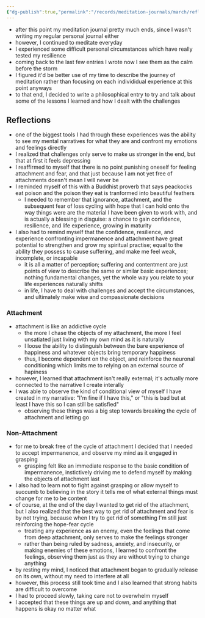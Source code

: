 ```yaml
---
{"dg-publish":true,"permalink":"/records/meditation-journals/march/reflection-on-the-next-month/","tags":["type/meditation-journal-entry info/phil-384/meditation-journal-entry"]}
---
```



- after this point my meditation journal pretty much ends, since I wasn't writing my regular personal journal either
- however, I continued to meditate everyday
- I experienced some difficult personal circumstances which have really tested my resilience
- coming back to the last few entries I wrote now I see them as the calm before the storm
- I figured it'd be better use of my time to describe the journey of meditation rather than focusing on each individidual experience at this point anyways
- to that end, I decided to write a philosophical entry to try and talk about some of the lessons I learned and how I dealt with the challenges

## Reflections

- one of the biggest tools I had through these experiences was the ability to see my mental narratives for what they are and confront my emotions and feelings directly
- I realized that challenges only serve to make us stronger in the end, but that at first it feels depressing
- I reaffirmed to myself that there is no point punishing oneself for feeling attachment and fear, and that just because I am not yet free of attachments doesn't mean I will never be
- I reminded myself of this with a Buddhist proverb that says peackocks eat poison and the poison they eat is tranformed into beautiful feathers
	- I needed to remember that ignorance, attachment, and the subsequent fear of loss cycling with hope that I can hold onto the way things were are the material I have been given to work with, and is actually a blessing in disguise: a chance to gain confidence, resilience, and life experience, growing in maturity
- I also had to remind myself that the confidence, resilience, and experience confronting impermanence and attachment have great potential to strengthen and grow my spiritual practise; equal to the ability they possess to cause suffering, and make me feel weak, incomplete, or incapable
	- it is all a matter of perception; suffering and contentment are just points of view to describe the same or similar basic experiences; nothing fundamental changes, yet the whole way you relate to your life experiences naturally shifts
	- in life, I have to deal with challenges and accept the circumstances, and ultimately make wise and compassionate decisions

### Attachment

- attachment is like an addictive cycle
	- the more I chase the objects of my attachment, the more I feel unsatiated just living with my own mind as it is naturally
	- I loose the ability to distinguish between the bare experience of happiness and whatever objects bring temporary happiness
	- thus, I become dependent on the object, and reinforce the neuronal conditioning which limits me to relying on an external source of hapiness
- however, I learned that attachment isn't really external; it's actually more connected to the narrative I create interally
- I was able to observe the kind of conditional view of myself I have created in my narrative: "I'm fine if I have this," or "this is bad but at least I have this so I can still be satisfied"
	- observing these things was a big step towards breaking the cycle of attachment and letting go

### Non-Attachment

- for me to break free of the cycle of attachment I decided that I needed to accept impermanence, and observe my mind as it engaged in grasping
	- grasping felt like an immediate response to the basic condition of impermanence, instictively driving me to defend myself by making the objects of attachment last
- I also had to learn not to fight against grasping or allow myself to succumb to believing in the story it tells me of what external things must change for me to be content
- of course, at the end of the day I wanted to get rid of the attachment, but I also realized that the best way to get rid of attachment and fear is by not trying, because when I try to get rid of something I'm still just reinforcing the hope-fear cycle
	- treating any experience as an enemy, even the feelings that come from deep attachment, only serves to make the feelings stronger
	- rather than being ruled by sadness, anxiety, and insecurity, or making enemies of these emotions, I learned to confront the feelings, observing them just as they are without trying to change anything
- by resting my mind, I noticed that attachment began to gradually release on its own, without my need to interfere at all
- however, this process still took time and I also learned that strong habits are difficult to overcome
- I had to proceed slowly, taking care not to overwhelm myself
- I accepted that these things are up and down, and anything that happens is okay no matter what